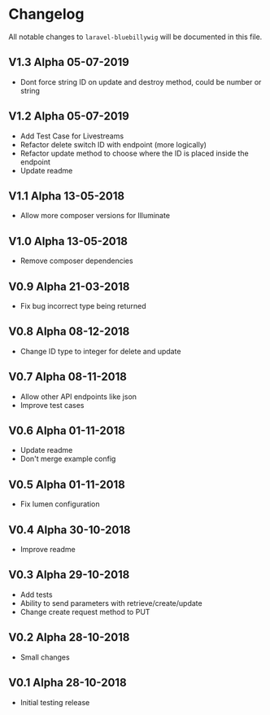 # Changelog

All notable changes to `laravel-bluebillywig` will be documented in this file.

## V1.3 Alpha  05-07-2019

- Dont force string ID on update and destroy method, could be number or string

## V1.2 Alpha  05-07-2019

- Add Test Case for Livestreams
- Refactor delete switch ID with endpoint (more logically)
- Refactor update method to choose where the ID is placed inside the endpoint
- Update readme

## V1.1 Alpha  13-05-2018

- Allow more composer versions for Illuminate

## V1.0 Alpha  13-05-2018

- Remove composer dependencies

## V0.9 Alpha  21-03-2018

- Fix bug incorrect type being returned

## V0.8 Alpha  08-12-2018

- Change ID type to integer for delete and update

## V0.7 Alpha  08-11-2018

- Allow other API endpoints like json
- Improve test cases

## V0.6 Alpha  01-11-2018

- Update readme
- Don't merge example config

## V0.5 Alpha  01-11-2018

- Fix lumen configuration

## V0.4 Alpha  30-10-2018

- Improve readme

## V0.3 Alpha  29-10-2018

- Add tests
- Ability to send parameters with retrieve/create/update
- Change create request method to PUT

## V0.2 Alpha  28-10-2018

- Small changes


## V0.1 Alpha  28-10-2018

- Initial testing release
